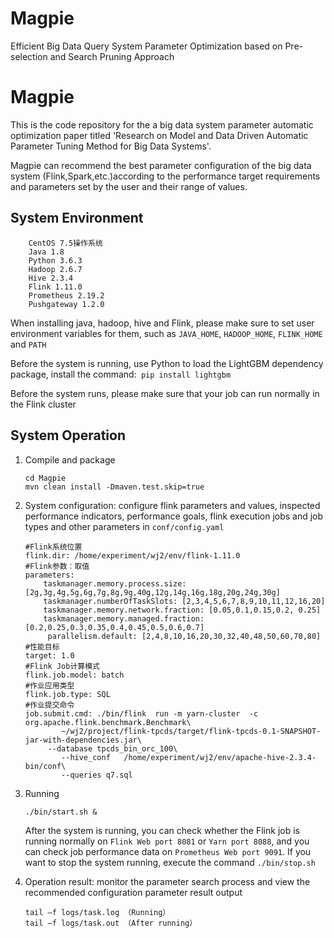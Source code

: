 # Magpie
Efficient Big Data Query System Parameter Optimization based on Pre-selection and Search Pruning Approach

Magpie
===============

This is the code repository for the a big data system parameter automatic optimization paper titled 'Research on Model and Data Driven Automatic Parameter Tuning Method for Big Data Systems'.

Magpie can recommend the best parameter configuration of the big data system (Flink,Spark,etc.)according to the performance target requirements and parameters set by the user and their range of values.

System Environment 
---------

        CentOS 7.5操作系统
        Java 1.8
        Python 3.6.3
        Hadoop 2.6.7
        Hive 2.3.4
        Flink 1.11.0
        Prometheus 2.19.2
        Pushgateway 1.2.0

When installing java, hadoop, hive and Flink, please make sure to set user environment variables for them, such as `JAVA_HOME`, `HADOOP_HOME`, `FLINK_HOME` and `PATH`

Before the system is running, use Python to load the LightGBM dependency package, install the command:` pip install lightgbm`

Before the system runs, please make sure that your job can run normally in the Flink cluster

System Operation
----------

1. Compile and package

       cd Magpie
       mvn clean install -Dmaven.test.skip=true

2. System configuration: configure flink parameters and values, inspected performance indicators, performance goals, flink execution jobs and job types and other parameters in `conf/config.yaml`

       #Flink系统位置
       flink.dir: /home/experiment/wj2/env/flink-1.11.0
       #Flink参数：取值
       parameters:
           taskmanager.memory.process.size: [2g,3g,4g,5g,6g,7g,8g,9g,40g,12g,14g,16g,18g,20g,24g,30g]
           taskmanager.numberOfTaskSlots: [2,3,4,5,6,7,8,9,10,11,12,16,20]
           taskmanager.memory.network.fraction: [0.05,0.1,0.15,0.2, 0.25]     
           taskmanager.memory.managed.fraction: [0.2,0.25,0.3,0.35,0.4,0.45,0.5,0.6,0.7]
            parallelism.default: [2,4,8,10,16,20,30,32,40,48,50,60,70,80]
       #性能目标
       target: 1.0
       #Flink Job计算模式
       flink.job.model: batch
       #作业应用类型
       flink.job.type: SQL
       #作业提交命令
       job.submit.cmd: ./bin/flink  run -m yarn-cluster  -c  org.apache.flink.benchmark.Benchmark\  
               ~/wj2/project/flink-tpcds/target/flink-tpcds-0.1-SNAPSHOT-jar-with-dependencies.jar\    
       		--database tpcds_bin_orc_100\ 
               --hive_conf   /home/experiment/wj2/env/apache-hive-2.3.4-bin/conf\ 
               --queries q7.sql

3. Running

       ./bin/start.sh &

   After the system is running, you can check whether the Flink job is running normally on `Flink Web port 8081` or `Yarn port 8088`, and you can check job performance data on `Prometheus Web port 9091`. If you want to stop the system running, execute the command `./bin/stop.sh`

4. Operation result: monitor the parameter search process and view the recommended configuration parameter result output

       tail –f logs/task.log （Running）
       tail –f logs/task.out （After running）

